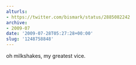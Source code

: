 ```yaml
---
alturls:
- https://twitter.com/bismark/status/2885082242
archive:
- 2009-07
date: '2009-07-28T05:27:28+00:00'
slug: '1248758848'
---
```


oh milkshakes, my greatest vice.

